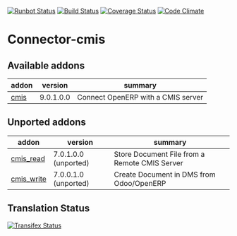 [![Runbot Status](https://runbot.odoo-community.org/runbot/badge/flat/104/9.0.svg)](https://runbot.odoo-community.org/runbot/repo/github-com-oca-connector-cmis-104)
[![Build Status](https://travis-ci.org/OCA/connector-cmis.svg?branch=9.0)](https://travis-ci.org/OCA/connector-cmis)
[![Coverage Status](https://coveralls.io/repos/OCA/connector-cmis/badge.png?branch=9.0)](https://coveralls.io/r/OCA/connector-cmis?branch=9.0)
[![Code Climate](https://codeclimate.com/github/OCA/connector-cmis/badges/gpa.svg)](https://codeclimate.com/github/OCA/connector-cmis)

Connector-cmis
==============

[//]: # (addons)
Available addons
----------------
addon | version | summary
--- | --- | ---
[cmis](cmis/) | 9.0.1.0.0 | Connect OpenERP with a CMIS server

Unported addons
---------------
addon | version | summary
--- | --- | ---
[cmis_read](cmis_read/) | 7.0.1.0.0 (unported) | Store Document File from a Remote CMIS Server
[cmis_write](cmis_write/) | 7.0.0.1.0 (unported) | Create Document in DMS from Odoo/OpenERP

[//]: # (end addons)


Translation Status
------------------
[![Transifex Status](https://www.transifex.com/projects/p/OCA-connector-cmis-9-0/chart/image_png)](https://www.transifex.com/projects/p/OCA-connector-cmis-9-0)
